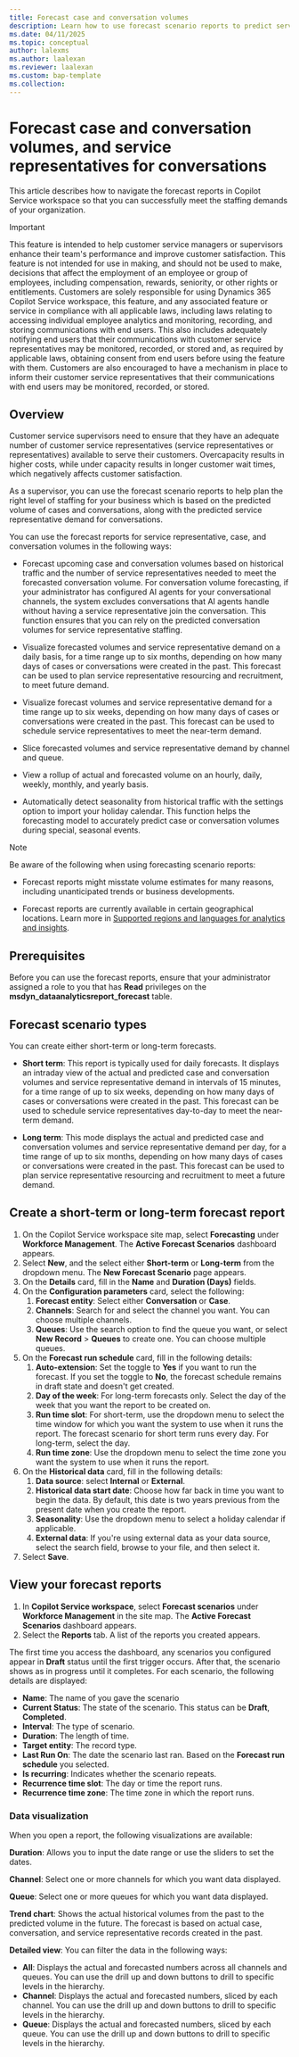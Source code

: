 ```yaml
---
title: Forecast case and conversation volumes
description: Learn how to use forecast scenario reports to predict service representative, case, and conversation volumes.
ms.date: 04/11/2025
ms.topic: conceptual
author: lalexms
ms.author: laalexan
ms.reviewer: laalexan
ms.custom: bap-template
ms.collection:
---
```


# Forecast case and conversation volumes, and service representatives for conversations


This article describes how to navigate the forecast reports in Copilot Service workspace so that you can successfully meet the staffing demands of your organization.

> [!IMPORTANT]
> This feature is intended to help customer service managers or supervisors enhance their team's performance and improve customer satisfaction. This feature is not intended for use in making, and should not be used to make, decisions that affect the employment of an employee or group of employees, including compensation, rewards, seniority, or other rights or entitlements. Customers are solely responsible for using Dynamics 365 Copilot Service workspace, this feature, and any associated feature or service in compliance with all applicable laws, including laws relating to accessing individual employee analytics and monitoring, recording, and storing communications with end users. This also includes adequately notifying end users that their communications with customer service representatives may be monitored, recorded, or stored and, as required by applicable laws, obtaining consent from end users before using the feature with them. Customers are also encouraged to have a mechanism in place to inform their customer service representatives that their communications with end users may be monitored, recorded, or stored.

## Overview

Customer service supervisors need to ensure that they have an adequate number of customer service representatives (service representatives or representatives) available to serve their customers. Overcapacity results in higher costs, while under capacity results in longer customer wait times, which negatively affects customer satisfaction.

As a supervisor, you can use the forecast scenario reports to help plan the right level of staffing for your business which is based on the predicted volume of cases and conversations, along with the predicted service representative demand for conversations.

You can use the forecast reports for service representative, case, and conversation volumes in the following ways:

- Forecast upcoming case and conversation volumes based on historical traffic and the number of service representatives needed to meet the forecasted conversation volume. For conversation volume forecasting, if your administrator has configured AI agents for your conversational channels, the system excludes conversations that AI agents handle without having a service representative join the conversation. This function ensures that you can rely on the predicted conversation volumes for service representative staffing.

- Visualize forecasted volumes and service representative demand on a daily basis, for a time range up to six months, depending on how many days of cases or conversations were created in the past. This forecast can be used to plan service representative resourcing and recruitment, to meet future demand.

- Visualize forecast volumes and service representative demand for a time range up to six weeks, depending on how many days of cases or conversations were created in the past. This forecast can be used to schedule service representatives to meet the near-term demand.

- Slice forecasted volumes and service representative demand by channel and queue.

- View a rollup of actual and forecasted volume on an hourly, daily, weekly, monthly, and yearly basis.

- Automatically detect seasonality from historical traffic with the settings option to import your holiday calendar. This function helps the forecasting model to accurately predict case or conversation volumes during special, seasonal events.

> [!NOTE]
> Be aware of the following when using forecasting scenario reports:
>
> - Forecast reports might misstate volume estimates for many reasons, including unanticipated trends or business developments.
>
> - Forecast reports are currently available in certain geographical locations. Learn more in [Supported regions and languages for analytics and insights](/customer-service/administer/cs-region-availability-service-limits.md#supported-regions-and-languages-for-analytics-and-insights).

## Prerequisites

Before you can use the forecast reports, ensure that your administrator assigned a role to you that has **Read** privileges on the **msdyn_dataanalyticsreport_forecast** table. 

## Forecast scenario types

You can create either short-term or long-term forecasts.

- **Short term**: This report is typically used for daily forecasts. It displays an intraday view of the actual and predicted case and conversation volumes and service representative demand in intervals of 15 minutes, for a time range of up to six weeks, depending on how many days of cases or conversations were created in the past. This forecast can be used to schedule service representatives day-to-day to meet the near-term demand.

- **Long term**: This mode displays the actual and predicted case and conversation volumes and service representative demand per day, for a time range of up to six months, depending on how many days of cases or conversations were created in the past. This forecast can be used to plan service representative resourcing and recruitment to meet a future demand.

## Create a short-term or long-term forecast report

1. On the Copilot Service workspace site map, select **Forecasting** under **Workforce Management**. The **Active Forecast Scenarios** dashboard appears.
1. Select **New**, and the select either **Short-term** or **Long-term** from the dropdown menu. The **New Forecast Scenario** page appears.
1. On the **Details** card, fill in the **Name** and **Duration (Days)** fields.
1. On the **Configuration parameters** card, select the following:
      1. **Forecast entity**: Select either **Conversation** or **Case**.
      2. **Channels**: Search for and select the channel you want. You can choose multiple channels.
      1. **Queues**: Use the search option to find the queue you want, or select **New Record** > **Queues** to create one. You can choose multiple queues.
1. On the **Forecast run schedule** card, fill in the following details:
      1. **Auto-extension**: Set the toggle to **Yes** if you want to run the forecast. If you set the toggle to **No**, the forecast schedule remains in draft state and doesn't get created.
      2. **Day of the week**: For long-term forecasts only. Select the day of the week that you want the report to be created on.
      1. **Run time slot**: For short-term, use the dropdown menu to select the time window for which you want the system to use when it runs the report. The forecast scenario for short term runs every day. For long-term, select the day.
      1. **Run time zone**: Use the dropdown menu to select the time zone you want the system to use when it runs the report.
1. On the **Historical data** card, fill in the following details:
      1. **Data source**: select **Internal** or **External**.
      1. **Historical data start date**: Choose how far back in time you want to begin the data. By default, this date is two years previous from the present date when you create the report.
      1. **Seasonality**: Use the dropdown menu to select a holiday calendar if applicable.
      1. **External data**: If you're using external data as your data source, select the search field, browse to your file, and then select it.
1. Select **Save**.

## View your forecast reports

1. In **Copilot Service workspace**, select **Forecast scenarios** under **Workforce Management** in the site map. The **Active Forecast Scenarios** dashboard appears.
2. Select the **Reports** tab. A list of the reports you created appears.

The first time you access the dashboard, any scenarios you configured appear in **Draft** status until the first trigger occurs. After that, the scenario shows as in progress until it completes. For each scenario, the following details are displayed:

- **Name**: The name of you gave the scenario
- **Current Status**: The state of the scenario. This status can be **Draft**, **Completed**.
- **Interval**: The type of scenario.
- **Duration**: The length of time.
- **Target entity**: The record type.
- **Last Run On**: The date the scenario last ran. Based on the **Forecast run schedule** you selected.
- **Is recurring**: Indicates whether the scenario repeats.
- **Recurrence time slot**: The day or time the report runs.
- **Recurrence time zone**: The time zone in which the report runs.

### Data visualization

When you open a report, the following visualizations are available:

**Duration**: Allows you to input the date range or use the sliders to set the dates.

**Channel**: Select one or more channels for which you want data displayed.

**Queue**: Select one or more queues for which you want data displayed.

**Trend chart**: Shows the actual historical volumes from the past to the predicted volume in the future. The forecast is based on actual case, conversation, and service representative records created in the past.

**Detailed view**: You can filter the data in the following ways:
   - **All**: Displays the actual and forecasted numbers across all channels and queues. You can use the drill up and down buttons to drill to specific levels in the hierarchy.
   - **Channel**: Displays the actual and forecasted numbers, sliced by each channel. You can use the drill up and down buttons to drill to specific levels in the hierarchy.
   - **Queue**: Displays the actual and forecasted numbers, sliced by each queue. You can use the drill up and down buttons to drill to specific levels in the hierarchy.
